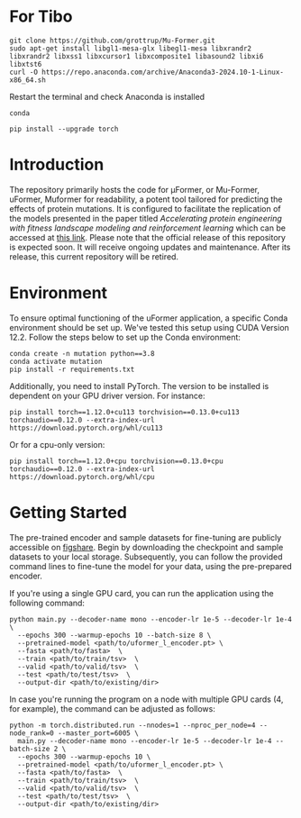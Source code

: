 # For Tibo

```
git clone https://github.com/grottrup/Mu-Former.git
sudo apt-get install libgl1-mesa-glx libegl1-mesa libxrandr2 libxrandr2 libxss1 libxcursor1 libxcomposite1 libasound2 libxi6 libxtst6
curl -O https://repo.anaconda.com/archive/Anaconda3-2024.10-1-Linux-x86_64.sh
```
Restart the terminal and check Anaconda is installed

```
conda
```

```
pip install --upgrade torch

```

# Introduction 
The repository primarily hosts the code for μFormer, or Mu-Former, uFormer, Muformer for readability, a potent tool tailored for predicting the effects of protein mutations. It is configured to facilitate the replication of the models presented in the paper titled *Accelerating protein engineering with fitness landscape modeling and reinforcement learning* which can be accessed at [this link](https://www.biorxiv.org/content/10.1101/2023.11.16.565910v2). Please note that the official release of this repository is expected soon. It will receive ongoing updates and maintenance. After its release, this current repository will be retired.


# Environment

To ensure optimal functioning of the uFormer application, a specific Conda environment should be set up. We've tested this setup using CUDA Version 12.2. Follow the steps below to set up the Conda environment:
```
conda create -n mutation python==3.8  
conda activate mutation  
pip install -r requirements.txt  
```

Additionally, you need to install PyTorch. The version to be installed is dependent on your GPU driver version. For instance:
```
pip install torch==1.12.0+cu113 torchvision==0.13.0+cu113 torchaudio==0.12.0 --extra-index-url https://download.pytorch.org/whl/cu113
```
Or for a cpu-only version:
```
pip install torch==1.12.0+cpu torchvision==0.13.0+cpu torchaudio==0.12.0 --extra-index-url https://download.pytorch.org/whl/cpu
```

# Getting Started

The pre-trained encoder and sample datasets for fine-tuning are publicly accessible on [figshare](https://doi.org/10.6084/m9.figshare.26892355). Begin by downloading the checkpoint and sample datasets to your local storage. Subsequently, you can follow the provided command lines to fine-tune the model for your data, using the pre-prepared encoder.

If you're using a single GPU card, you can run the application using the following command:

```
python main.py --decoder-name mono --encoder-lr 1e-5 --decoder-lr 1e-4 \
  --epochs 300 --warmup-epochs 10 --batch-size 8 \
  --pretrained-model <path/to/uformer_l_encoder.pt> \
  --fasta <path/to/fasta>  \
  --train <path/to/train/tsv>  \
  --valid <path/to/valid/tsv>  \
  --test <path/to/test/tsv>  \
  --output-dir <path/to/existing/dir>
```

In case you're running the program on a node with multiple GPU cards (4, for example), the command can be adjusted as follows:
```
python -m torch.distributed.run --nnodes=1 --nproc_per_node=4 --node_rank=0 --master_port=6005 \
  main.py --decoder-name mono --encoder-lr 1e-5 --decoder-lr 1e-4 --batch-size 2 \
  --epochs 300 --warmup-epochs 10 \
  --pretrained-model <path/to/uformer_l_encoder.pt> \
  --fasta <path/to/fasta>  \
  --train <path/to/train/tsv>  \
  --valid <path/to/valid/tsv>  \
  --test <path/to/test/tsv>  \
  --output-dir <path/to/existing/dir>
```
